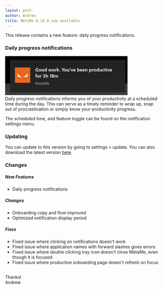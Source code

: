 ```yaml
---
layout: post
author: Andrew
title: MetaMe 0.18.0 now available
---
```


This release contains a new feature: daily progress notifications.

### Daily progress notifications

<div class="my-3">
<img src="/assets/daily-progress-notification.png" alt="Daily progress notification" width="400"/>
</div>
Daily progress notifications informs you of your productivity at a scheduled time during the day.  This can serve as a timely reminder to wrap up, snap out of procrastination or simply know your productivity progress.

The scheduled time, and feature toggle can be found on the notification settings menu.

### Updating

You can update to this version by going to settings > update. You can also download the latest version [here](/download.html).

### Changes

##### New Features

- Daily progress notifications

##### Changes

- Onboarding copy and flow improved
- Optimized notification display period

##### Fixes

- Fixed issue where clicking on notifications doesn't work
- Fixed issue where application names with forward slashes gives errors
- Fixed issue where double clicking tray icon doesn't close MetaMe, even though it is focused
- Fixed issue where productive onboarding page doesn't refresh on focus

<br/>
Thanks!
<br/>
Andrew
